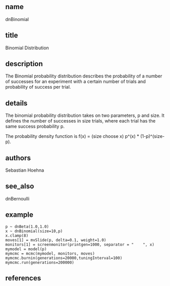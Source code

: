 ## name
dnBinomial
## title
Binomial Distribution
## description
The Binomial probability distribution describes the probability of a number of successes for an experiment with a certain number of trials and probability of success per trial.
## details
The binomial probability distribution takes on two parameters, p and size. It defines the number of successes in size trials, where each trial has the same success probability p. 

The probability density function is f(x) = (size choose x) p^(x) * (1-p)^(size-p).
## authors
Sebastian Hoehna
## see_also
dnBernoulli
## example
	p ~ dnBeta(1.0,1.0)
	x ~ dnBinomial(size=10,p)
	x.clamp(8)
	moves[1] = mvSlide(p, delta=0.1, weight=1.0)
	monitors[1] = screenmonitor(printgen=1000, separator = "	", x)
	mymodel = model(p)
	mymcmc = mcmc(mymodel, monitors, moves)
	mymcmc.burnin(generations=20000,tuningInterval=100)
	mymcmc.run(generations=200000)
	
## references

